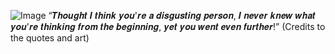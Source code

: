 ![Image](https://github.com/user-attachments/assets/09276c0f-f91c-46df-b775-19b109fda3ad)
“𝑻𝒉𝒐𝒖𝒈𝒉𝒕 𝑰 𝒕𝒉𝒊𝒏𝒌 𝒚𝒐𝒖'𝒓𝒆 𝒂 𝒅𝒊𝒔𝒈𝒖𝒔𝒕𝒊𝒏𝒈 𝒑𝒆𝒓𝒔𝒐𝒏, 𝑰 𝒏𝒆𝒗𝒆𝒓 𝒌𝒏𝒆𝒘 𝒘𝒉𝒂𝒕 𝒚𝒐𝒖'𝒓𝒆 𝒕𝒉𝒊𝒏𝒌𝒊𝒏𝒈 𝒇𝒓𝒐𝒎 𝒕𝒉𝒆 𝒃𝒆𝒈𝒊𝒏𝒏𝒊𝒏𝒈, 𝒚𝒆𝒕 𝒚𝒐𝒖 𝒘𝒆𝒏𝒕 𝒆𝒗𝒆𝒏 𝒇𝒖𝒓𝒕𝒉𝒆𝒓!” (Credits to the quotes and art)
<!--
**fr3xky/fr3xky** is a ✨ _special_ ✨ repository because its `README.md` (this file) appears on your GitHub profile.

Here are some ideas to get you started:

- 🔭 I’m currently working on ...
- 🌱 I’m currently learning ...
- 👯 I’m looking to collaborate on ...
- 🤔 I’m looking for help with ...
- 💬 Ask me about ...
- 📫 How to reach me: ...
- 😄 Pronouns: ...
- ⚡ Fun fact: ...
-->

